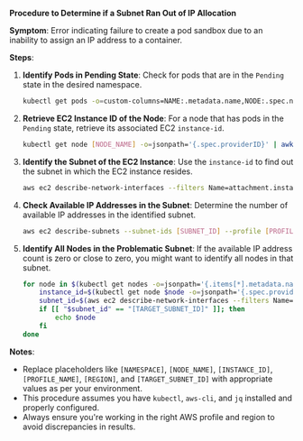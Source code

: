 

**Procedure to Determine if a Subnet Ran Out of IP Allocation**

**Symptom**:
Error indicating failure to create a pod sandbox due to an inability to assign an IP address to a container.

**Steps**:

1. **Identify Pods in Pending State**:
   Check for pods that are in the `Pending` state in the desired namespace.
   ```bash
   kubectl get pods -o=custom-columns=NAME:.metadata.name,NODE:.spec.nodeName,STATUS:.status.phase --field-selector=status.phase=Pending -n [NAMESPACE]
   ```

2. **Retrieve EC2 Instance ID of the Node**:
   For a node that has pods in the `Pending` state, retrieve its associated EC2 `instance-id`.
   ```bash
   kubectl get node [NODE_NAME] -o=jsonpath='{.spec.providerID}' | awk -F'/' '{print $NF}'
   ```

3. **Identify the Subnet of the EC2 Instance**:
   Use the `instance-id` to find out the subnet in which the EC2 instance resides.
   ```bash
   aws ec2 describe-network-interfaces --filters Name=attachment.instance-id,Values=[INSTANCE_ID] --profile [PROFILE_NAME] --region [REGION] | jq '.NetworkInterfaces[0].SubnetId'
   ```

4. **Check Available IP Addresses in the Subnet**:
   Determine the number of available IP addresses in the identified subnet.
   ```bash
   aws ec2 describe-subnets --subnet-ids [SUBNET_ID] --profile [PROFILE_NAME] --region [REGION] | jq '.Subnets[0].AvailableIpAddressCount'
   ```

5. **Identify All Nodes in the Problematic Subnet**:
   If the available IP address count is zero or close to zero, you might want to identify all nodes in that subnet.
   ```bash
   for node in $(kubectl get nodes -o=jsonpath='{.items[*].metadata.name}'); do
       instance_id=$(kubectl get node $node -o=jsonpath='{.spec.providerID}' | awk -F'/' '{print $NF}')
       subnet_id=$(aws ec2 describe-network-interfaces --filters Name=attachment.instance-id,Values=$instance_id --profile [PROFILE_NAME] --region [REGION] | jq -r '.NetworkInterfaces[0].SubnetId')
       if [[ "$subnet_id" == "[TARGET_SUBNET_ID]" ]]; then
           echo $node
       fi
   done
   ```

**Notes**:
- Replace placeholders like `[NAMESPACE]`, `[NODE_NAME]`, `[INSTANCE_ID]`, `[PROFILE_NAME]`, `[REGION]`, and `[TARGET_SUBNET_ID]` with appropriate values as per your environment.
- This procedure assumes you have `kubectl`, `aws-cli`, and `jq` installed and properly configured.
- Always ensure you're working in the right AWS profile and region to avoid discrepancies in results.
